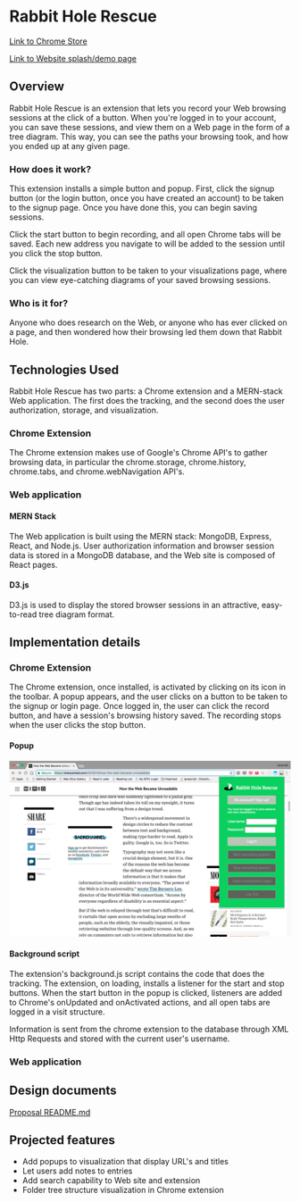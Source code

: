 # Rabbit Hole Rescue 

[Link to Chrome Store](https://chrome.google.com/webstore/detail/rabbit-hole-rescue/lhcoogckbmpeijhnnniaohgcplmgfmie)

[Link to Website splash/demo page](rabbit-hole-rescue.herokuapp.com/)

## Overview 

Rabbit Hole Rescue is an extension that lets you record your Web browsing sessions at the click of a button. When you're logged in to your account, you can save these sessions, and view them on a Web page in the form of a tree diagram. This way, you can see the paths your browsing took, and how you ended up at any given page.

### How does it work?
 
This extension installs a simple button and popup. First, click the signup button (or the login button, once you have created an account) to be taken to the signup page. Once you have done this, you can begin saving sessions.

Click the start button to begin recording, and all open Chrome tabs will be saved. Each new address you navigate to will be added to the session until you click the stop button.

Click the visualization button to be taken to your visualizations page, where you can view eye-catching diagrams of your saved browsing sessions. 

### Who is it for?

Anyone who does research on the Web, or anyone who has ever clicked on a page, and then wondered how their browsing led them down that Rabbit Hole. 

## Technologies Used 

Rabbit Hole Rescue has two parts: a Chrome extension and a MERN-stack Web application. The first does the tracking, and the second does the user authorization, storage, and visualization.

### Chrome Extension 

The Chrome extension makes use of Google's Chrome API's to gather browsing data, in particular the chrome.storage, chrome.history, chrome.tabs, and chrome.webNavigation API's. 

### Web application 


#### MERN Stack 

The Web application is built using the MERN stack: MongoDB, Express, React, and Node.js. User authorization information and browser session data is stored in a MongoDB database, and the Web site is composed of React pages.

#### D3.js 

D3.js is used to display the stored browser sessions in an attractive, easy-to-read tree diagram format.

## Implementation details 

### Chrome Extension

The Chrome extension, once installed, is activated by clicking on its icon in the toolbar. A popup appears, and the user clicks on a button to be taken to the signup or login page. Once logged in, the user can click the record button, and have a session's browsing history saved. The recording stops when the user clicks the stop button.

#### Popup

![A web page with the popup superimposed](https://github.com/Kyle01/rabbit_hole_rescue/blob/master/screenshots/popup_screenshot.png)

#### Background script 

The extension's background.js script contains the code that does the tracking. The extension, on loading, installs a listener for the start and stop buttons. When the start button in the popup is clicked, listeners are added to Chrome's onUpdated and onActivated actions, and all open tabs are logged in a visit structure.

Information is sent from the chrome extension to the database through XML Http Requests and stored with the current user's username.


### Web application



## Design documents

  [Proposal README.md](https://github.com/Kyle01/rabbit_hole_rescue/tree/master/misc_docs/README.md)

## Projected features 
  - Add popups to visualization that display URL's and titles
  - Let users add notes to entries
  - Add search capability to Web site and extension
  - Folder tree structure visualization in Chrome extension